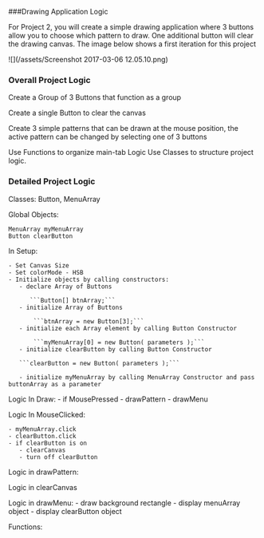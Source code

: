 ###Drawing Application Logic

For Project 2, you will create a simple drawing application where 3 buttons allow you to choose which pattern to draw. One additional button will clear the drawing canvas.  The image below shows a first iteration for this project

![](/assets/Screenshot 2017-03-06 12.05.10.png)

### Overall Project Logic


Create a Group of 3 Buttons that function as a group

Create a single Button to clear the canvas

Create 3 simple patterns that can be drawn at the mouse position, the active pattern can be changed by selecting one of 3 buttons

Use Functions to organize main-tab Logic
Use Classes to structure project logic.

### Detailed Project Logic
Classes:  Button, MenuArray
    
Global Objects:

    MenuArray myMenuArray
    Button clearButton
    
In Setup:  

    - Set Canvas Size
    - Set colorMode - HSB
    - Initialize objects by calling constructors:
       - declare Array of Buttons 
       
          ```Button[] btnArray;``` 
       - initialize Array of Buttons
       
           ```btnArray = new Button[3];```
       - initialize each Array element by calling Button Constructor
           
           ```myMenuArray[0] = new Button( parameters );```
       - initialize clearButton by calling Button Constructor
       
       ```clearButton = new Button( parameters );```
       
       - initialize myMenuArray by calling MenuArray Constructor and pass buttonArray as a parameter
     
    
Logic In Draw:
    - if MousePressed
        - drawPattern
    - drawMenu
    
Logic In MouseClicked:
    
    - myMenuArray.click
    - clearButton.click
    - if clearButton is on
       - clearCanvas
       - turn off clearButton
 
 
 Logic in drawPattern:
 
 Logic in clearCanvas
 
 Logic in drawMenu:
     -  draw background rectangle
     -  display menuArray object
     -  display clearButton object 
    
    
 Functions:  
 
